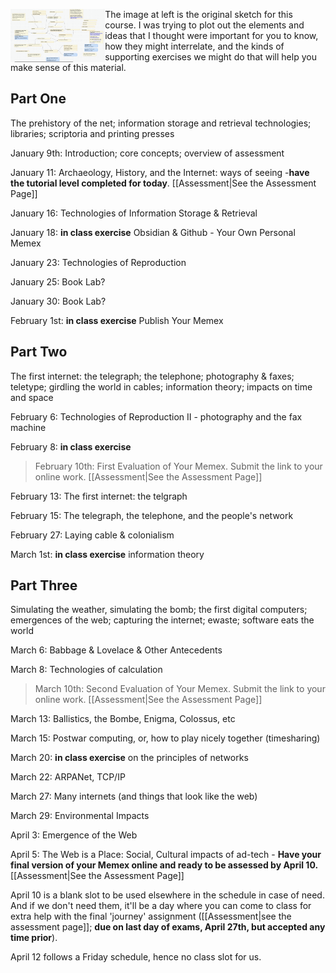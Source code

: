 <img src="../../assets/original-sketch.png" align="left" width="30%"></img> The image at left is the original sketch for this course. I was trying to plot out the elements and ideas that I thought were important for you to know, how they might interrelate, and the kinds of supporting exercises we might do that will help you make sense of this material.

## Part One

The prehistory of the net; information storage and retrieval technologies; libraries; scriptoria and printing presses

January 9th: Introduction; core concepts; overview of assessment

January 11: Archaeology, History, and the Internet: ways of seeing
	-**have the tutorial level completed for today**. [[Assessment|See the Assessment Page]] 

January 16: Technologies of Information Storage & Retrieval

January 18: **in class exercise** Obsidian & Github - Your Own Personal Memex

January 23: Technologies of Reproduction

January 25: Book Lab?

January 30: Book Lab?

February 1st: **in class exercise** Publish Your Memex

## Part Two

The first internet: the telegraph; the telephone; photography & faxes; teletype; girdling the world in cables; information theory; impacts on time and space

February 6: Technologies of Reproduction II - photography and the fax machine

February 8: **in class exercise**

> February 10th: First Evaluation of Your Memex. Submit the link to your online work. [[Assessment|See the Assessment Page]] 

February 13: The first internet: the telgraph

February 15: The telegraph, the telephone, and the people's network

February 27: Laying cable & colonialism

March 1st: **in class exercise** information theory

## Part Three

Simulating the weather, simulating the bomb; the first digital computers; emergences of the web; capturing the internet; ewaste; software eats the world

March 6: Babbage & Lovelace & Other Antecedents

March 8: Technologies of calculation

> March 10th: Second Evaluation of Your Memex. Submit the link to your online work. [[Assessment|See the Assessment Page]] 

March 13: Ballistics, the Bombe, Enigma, Colossus, etc

March 15: Postwar computing, or, how to play nicely together (timesharing)

March 20: **in class exercise** on the principles of networks

March 22: ARPANet, TCP/IP

March 27: Many internets (and things that look like the web)

March 29: Environmental Impacts

April 3: Emergence of the Web

April 5: The Web is a Place: Social, Cultural impacts of ad-tech
	- **Have your final version of your Memex online and ready to be assessed by April 10.** [[Assessment|See the Assessment Page]] 

April 10 is a blank slot to be used elsewhere in the schedule in case of need. And if we don't need them, it'll be a day where you can come to class for extra help with the final 'journey' assignment ([[Assessment|see the assessment page]]; **due on last day of exams, April 27th, but accepted any time prior**). 

April 12 follows a Friday schedule, hence no class slot for us.
